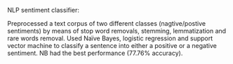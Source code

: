 NLP sentiment classifier:

  Preprocessed a text corpus of two different classes (nagtive/postive  sentiments) by means of stop word removals, stemming, lemmatization and rare 
  words removal. Used Naïve Bayes, logistic regression and support vector machine to classify a sentence into either a positive or a negative sentiment.
  NB had the best performance (77.76% accuracy).
